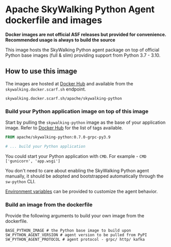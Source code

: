 # Apache SkyWalking Python Agent dockerfile and images

**Docker images are not official ASF releases but provided for convenience. Recommended usage is always to build the
source**

This image hosts the SkyWalking Python agent package on top of official Python base images (full & slim) providing support from 
Python 3.7 - 3.10.

## How to use this image

The images are hosted at [Docker Hub](https://hub.docker.com/r/apache/skywalking-python) and available from the `skywalking.docker.scarf.sh` endpoint.

`skywalking.docker.scarf.sh/apache/skywalking-python`

### Build your Python application image on top of this image

Start by pulling the `skywalking-python` image as the base of your application image.
Refer to [Docker Hub](https://hub.docker.com/r/apache/skywalking-python) for the list of tags available.

```dockerfile
FROM apache/skywalking-python:0.7.0-grpc-py3.9

# ... build your Python application
```

You could start your Python application with `CMD`. For example - `CMD ['gunicorn', 'app.wsgi']` 

You don't need to care about enabling the SkyWalking Python agent manually, 
it should be adopted and bootstrapped automatically through the `sw-python` CLI.

[Environment variables](EnvVars.md) can be provided to customize the agent behavior.

### Build an image from the dockerfile 

Provide the following arguments to build your own image from the dockerfile.

```text
BASE_PYTHON_IMAGE # the Python base image to build upon
SW_PYTHON_AGENT_VERSION # agent version to be pulled from PyPI
SW_PYTHON_AGENT_PROTOCOL # agent protocol - grpc/ http/ kafka
```
